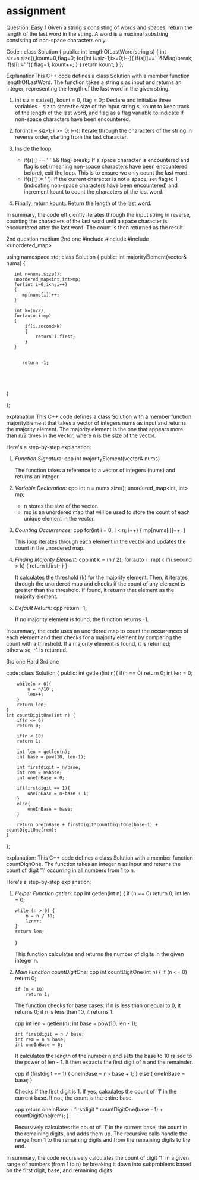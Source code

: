 # assignment

Question:
Easy 1
Given a string s consisting of words and spaces, return the length of the last word in the string.
A word is a maximal 
substring consisting of non-space characters only.

Code :
class Solution {
public:
    int lengthOfLastWord(string s) {
        int siz=s.size(),kount=0,flag=0;
        for(int i=siz-1;i>=0;i--){
            if(s[i]==' '&&flag)break;
            if(s[i]!=' '){
                flag=1;
                kount++;
            }
        }
        return kount;
    }
};

ExplanationThis C++ code defines a class Solution with a member function lengthOfLastWord. The function takes a string s as input and returns an integer, representing the length of the last word in the given string.

1. int siz = s.size(), kount = 0, flag = 0;: Declare and initialize three variables - siz to store the size of the input string s, kount to keep track of the length of the last word, and flag as a flag variable to indicate if non-space characters have been encountered.

2. for(int i = siz-1; i >= 0; i--): Iterate through the characters of the string in reverse order, starting from the last character.

3. Inside the loop:
   - if(s[i] == ' ' && flag) break;: If a space character is encountered and flag is set (meaning non-space characters have been encountered before), exit the loop. This is to ensure we only count the last word.
   - if(s[i] != ' '): If the current character is not a space, set flag to 1 (indicating non-space characters have been encountered) and increment kount to count the characters of the last word.

4. Finally, return kount;: Return the length of the last word.

In summary, the code efficiently iterates through the input string in reverse, counting the characters of the last word until a space character is encountered after the last word. The count is then returned as the result.


2nd question
medium 2nd one
#include <iostream>
#include <vector>
#include <unordered_map>

using namespace std;
class Solution {
public:
    int majorityElement(vector<int>& nums) {
         
      
       int n=nums.size();
       unordered_map<int,int>mp;
       for(int i=0;i<n;i++)
       {
          mp[nums[i]]++;
       }

       int k=(n/2);
       for(auto i:mp)
       {
           if(i.second>k)
           {
               return i.first;
           }
       }

 
          return -1;





    }
};

explanation
This C++ code defines a class Solution with a member function majorityElement that takes a vector of integers nums as input and returns the majority element. The majority element is the one that appears more than n/2 times in the vector, where n is the size of the vector.

Here's a step-by-step explanation:

1. *Function Signature:*
   cpp
   int majorityElement(vector<int>& nums)
   
   The function takes a reference to a vector of integers (nums) and returns an integer.

2. *Variable Declaration:*
   cpp
   int n = nums.size();
   unordered_map<int, int> mp;
   
   - n stores the size of the vector.
   - mp is an unordered map that will be used to store the count of each unique element in the vector.

3. *Counting Occurrences:*
   cpp
   for(int i = 0; i < n; i++) {
      mp[nums[i]]++;
   }
   
   This loop iterates through each element in the vector and updates the count in the unordered map.

4. *Finding Majority Element:*
   cpp
   int k = (n / 2);
   for(auto i : mp) {
       if(i.second > k) {
           return i.first;
       }
   }
   
   It calculates the threshold (k) for the majority element. Then, it iterates through the unordered map and checks if the count of any element is greater than the threshold. If found, it returns that element as the majority element.

5. *Default Return:*
   cpp
   return -1;
   
   If no majority element is found, the function returns -1.

In summary, the code uses an unordered map to count the occurrences of each element and then checks for a majority element by comparing the count with a threshold. If a majority element is found, it is returned; otherwise, -1 is returned.

3rd one
Hard 3rd one

code:
class Solution {
public:
    int getlen(int n){
        if(n == 0)
        return 0;
        int len = 0;

        while(n > 0){
            n = n/10 ;
            len++;
        }
        return len;
    }
    int countDigitOne(int n) {
        if(n <= 0)
        return 0;

        if(n < 10)
        return 1;

        int len = getlen(n);
        int base = pow(10, len-1);

        int firstdigit = n/base;
        int rem = n%base;
        int oneInBase = 0;

        if(firstdigit == 1){
            oneInBase = n-base + 1;
        }
        else{
            oneInBase = base;
        }

        return oneInBase + firstdigit*countDigitOne(base-1) + countDigitOne(rem);
    }
};

explanation:
This C++ code defines a class Solution with a member function countDigitOne. The function takes an integer n as input and returns the count of digit '1' occurring in all numbers from 1 to n.

Here's a step-by-step explanation:

1. *Helper Function getlen:*
   cpp
   int getlen(int n) {
       if (n == 0)
           return 0;
       int len = 0;

       while (n > 0) {
           n = n / 10;
           len++;
       }
       return len;
   }
   
   This function calculates and returns the number of digits in the given integer n.

2. *Main Function countDigitOne:*
   cpp
   int countDigitOne(int n) {
       if (n <= 0)
           return 0;

       if (n < 10)
           return 1;
   
   The function checks for base cases: if n is less than or equal to 0, it returns 0; if n is less than 10, it returns 1.

   cpp
       int len = getlen(n);
       int base = pow(10, len - 1);

       int firstdigit = n / base;
       int rem = n % base;
       int oneInBase = 0;
   
   It calculates the length of the number n and sets the base to 10 raised to the power of len - 1. It then extracts the first digit of n and the remainder.

   cpp
       if (firstdigit == 1) {
           oneInBase = n - base + 1;
       } else {
           oneInBase = base;
       }
   
   Checks if the first digit is 1. If yes, calculates the count of '1' in the current base. If not, the count is the entire base.

   cpp
       return oneInBase + firstdigit * countDigitOne(base - 1) + countDigitOne(rem);
   }
   
   Recursively calculates the count of '1' in the current base, the count in the remaining digits, and adds them up. The recursive calls handle the range from 1 to the remaining digits and from the remaining digits to the end.

In summary, the code recursively calculates the count of digit '1' in a given range of numbers (from 1 to n) by breaking it down into subproblems based on the first digit, base, and remaining digits
